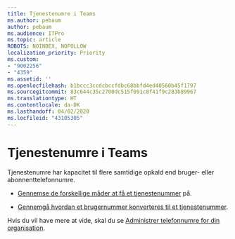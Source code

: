 ```yaml
---
title: Tjenestenumre i Teams
ms.author: pebaum
author: pebaum
ms.audience: ITPro
ms.topic: article
ROBOTS: NOINDEX, NOFOLLOW
localization_priority: Priority
ms.custom:
- "9002256"
- "4359"
ms.assetid: ''
ms.openlocfilehash: b1bccc3ccdcbccfdbc68bbfd4ed40560b45f1797
ms.sourcegitcommit: 83c644c35c2700dc515f091c8f41f9c283b89967
ms.translationtype: HT
ms.contentlocale: da-DK
ms.lasthandoff: 04/02/2020
ms.locfileid: "43105305"
---
```

# <a name="service-numbers-in-teams"></a>Tjenestenumre i Teams

Tjenestenumre har kapacitet til flere samtidige opkald end bruger- eller abonnenttelefonnumre. 

- [Gennemse de forskellige måder at få et tjenestenummer](https://docs.microsoft.com/microsoftteams/getting-service-phone-numbers) på. 

- [Gennemgå hvordan et brugernummer konverteres til et tjenestenummer](https://docs.microsoft.com/microsoftteams/manage-phone-numbers-for-your-organization/phone-number-management-for-the-u-s).

Hvis du vil have mere at vide, skal du se [Administrer telefonnumre for din organisation](https://docs.microsoft.com/microsoftteams/manage-phone-numbers-for-your-organization/manage-phone-numbers-for-your-organization).

